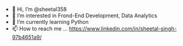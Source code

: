 - 👋 Hi, I’m @sheetal358
- 👀 I’m interested in Frond-End Development, Data Analytics
- 🌱 I’m currently learning Python
- 📫 How to reach me ... https://www.linkedin.com/in/sheetal-singh-97b4651a9/

<!---
sheetal358/sheetal358 is a ✨ special ✨ repository because its `README.md` (this file) appears on your GitHub profile.
You can click the Preview link to take a look at your changes.
--->
